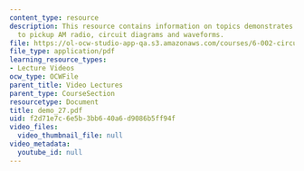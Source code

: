 ```yaml
---
content_type: resource
description: This resource contains information on topics demonstrates an RLC filter
  to pickup AM radio, circuit diagrams and waveforms.
file: https://ol-ocw-studio-app-qa.s3.amazonaws.com/courses/6-002-circuits-and-electronics-spring-2007/f2d71e7c6e5b3bb640a6d9086b5ff94f_demo_27.pdf
file_type: application/pdf
learning_resource_types:
- Lecture Videos
ocw_type: OCWFile
parent_title: Video Lectures
parent_type: CourseSection
resourcetype: Document
title: demo_27.pdf
uid: f2d71e7c-6e5b-3bb6-40a6-d9086b5ff94f
video_files:
  video_thumbnail_file: null
video_metadata:
  youtube_id: null
---
```

